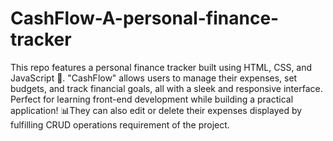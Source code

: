 # CashFlow-A-personal-finance-tracker
This repo features a personal finance tracker built using HTML, CSS, and JavaScript 🎨. "CashFlow" allows users to manage their expenses, set budgets, and track financial goals, all with a sleek and responsive interface. Perfect for learning front-end development while building a practical application! 📊They can also edit or delete their expenses displayed  by fulfilling CRUD operations requirement of the project.
